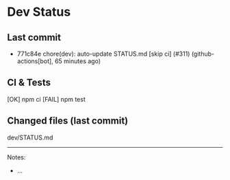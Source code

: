 # Dev Status

## Last commit
- 771c84e chore(dev): auto-update STATUS.md [skip ci] (#311) (github-actions[bot], 65 minutes ago)
## CI & Tests
[OK] npm ci
[FAIL] npm test

## Changed files (last commit)
dev/STATUS.md

---
Notes:
- ...
